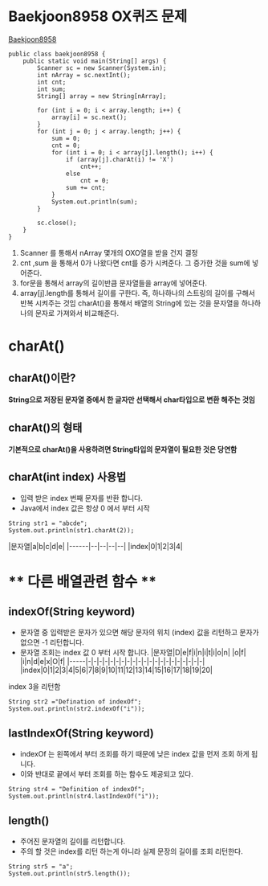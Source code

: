 Baekjoon8958 OX퀴즈 문제 
=====

[Baekjoon8958](https://www.acmicpc.net/problem/8958)

```
public class baekjoon8958 {
    public static void main(String[] args) {
        Scanner sc = new Scanner(System.in);
        int nArray = sc.nextInt();
        int cnt;
        int sum;
        String[] array = new String[nArray];

        for (int i = 0; i < array.length; i++) {
            array[i] = sc.next();
        }
        for (int j = 0; j < array.length; j++) {
            sum = 0;
            cnt = 0;
            for (int i = 0; i < array[j].length(); i++) {
                if (array[j].charAt(i) != 'X')
                    cnt++;
                else
                    cnt = 0;
                sum += cnt;
            }
            System.out.println(sum);
        }

        sc.close();
    }
}
```

1. Scanner 를 통해서 nArray 몇개의 OXO열을 받을 건지 결정 
2. cnt ,sum 을 통해서 0가 나왔다면 cnt를 증가 시켜준다. 그 증가한 것을 sum에 넣어준다. 
3. for문을 통해서 array의 길이반큼 문자열들을 array에 넣어준다. 
4. array[j].length를 통해서 길이를 구한다. 즉, 하나하나의 스트링의 길이를 구해서 반복 시켜주는 것임 charAt()을 통해서 배열의 String에 있는 것을 문자열을 하나하나의 문자로 가져와서 비교해준다. 



# charAt() 
## charAt()이란?

#### String으로 저장된 문자열 중에서 한 글자만 선택해서 char타입으로 변환 해주는 것임 

## charAt()의 형태 

#### 기본적으로 charAt()을 사용하려면 String타입의 문자열이 필요한 것은 당연함 

 
## charAt(int index) 사용법 
- 입력 받은 index 번째 문자를 반환 합니다.  
- Java에서 index 값은 항상 0 에서 부터 시작 
```
String str1 = "abcde";
System.out.println(str1.charAt(2));
```
|문자열|a|b|c|d|e|
|------|--|--|--|--|
|index|0|1|2|3|4|

 ** 다른 배열관련 함수 **
 ====
 ## indexOf(String keyword)
 - 문자열 중 입력받은 문자가 있으면 해당 문자의 위치 (index) 값을 리턴하고 문자가 없으면 -1 리턴합니다. 
 - 문자열 조회는 index 값 0 부터 시작 합니다. 
|문자열|D|e|f|i|n|i|t|i|o|n| |o|f| |i|n|d|e|x|O|f|
|-----|-|-|-|-|-|-|-|-|-|-|-|-|-|-|-|-|-|-|-|-|-|
|index|0|1|2|3|4|5|6|7|8|9|10|11|12|13|14|15|16|17|18|19|20|

index 3을 리턴함 
``` 
String str2 ="Defination of indexOf";
System.out.println(str2.indexOf("i"));
```

 ## lastIndexOf(String keyword)
 - indexOf 는 왼쪽에서 부터 조회를 하기 때문에 낮은 index 값을 먼저 조회 하게 됩니다. 
 - 이와 반대로 끝에서 부터 조회를 하는 함수도 제공되고 있다. 
```
String str4 = "Definition of indexOf";
System.out.println(str4.lastIndexOf("i"));
```
## length()
- 주어진 문자열의 길이를 리턴합니다.
- 주의 할 것은 index를 리턴 하는게 아니라 실제 문장의 길이를 조회 리턴한다. 

```
String str5 = "a";
System.out.println(str5.length());
```